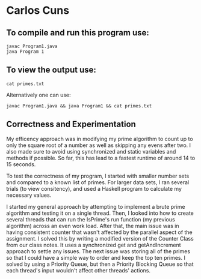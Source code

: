 # Carlos Cuns

## To compile and run this program use:

```
javac Program1.java
java Program 1

```

## To view the output use:

```
cat primes.txt
```

Alternatively one can use:

```
javac Program1.java && java Program1 && cat primes.txt
```

## Correctness and Experimentation

My efficency approach was in modifying my prime algorithm to count up to only the square root of a number as well as skipping any evens after two. I also made sure to avoid using synchronized and static variables and methods if possible. So far, this has lead to a fastest runtime of around 14 to 15 seconds.

To test the correctness of my program, I started with smaller number sets and compared to a known list of primes. For larger data sets, I ran several trials (to view consitency), and used a Haskell program to calculate my necessary values.

I started my general approach by attempting to implement a brute prime algorithm and testing it on a single thread. Then, I looked into how to create several threads that can run the IsPrime's run function (my previous algorithm) across an even work load. After that, the main issue was in having consistent counter that wasn't affected by the parallel aspect of the assignment. I solved this by writing a modified version of the Counter Class from our class notes. It uses a synchronized get and getAndIncrement approach to settle any issues. The next issue was storing all of the primes so that I could have a simple way to order and keep the top ten primes. I solved by using a Priority Queue, but then a Priority Blocking Queue so that each thread's input wouldn't affect other threads' actions.
